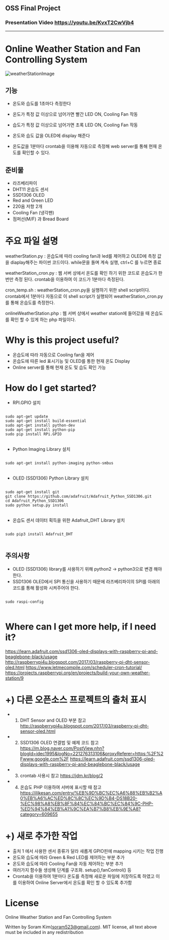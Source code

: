 ## OSS Final Project 
### Presentation Video <https://youtu.be/KvxT2CwVjb4>
---------------------------
# Online Weather Station and Fan Controlling System
![weatherStationImage](https://user-images.githubusercontent.com/50056220/84561943-713b6a00-ad8b-11ea-826b-53b9a34c7698.jpg)
## 기능
* 온도와 습도를 1초마다 측정한다 
* 온도가 특정 값 이상으로 넘어가면 빨간 LED ON, Cooling Fan 작동
* 습도가 특정 값 이상으로 넘어가면 초록 LED ON, Cooling Fan 작동
* 온도와 습도 값을 OLED에 display 해준다

* 온도값을 1분마다 crontab을 이용해 자동으로 측정해 web server를 통해 현재 온도를 확인할 수 있다. 

## 준비물
* 라즈베리파이
* DHT11 온습도 센서
* SSD1306 OLED
* Red and Green LED
* 220옴 저항 2개
* Cooling Fan (냉각팬)
* 점퍼선(M/F) 과 Bread Board

# 주요 파일 설명
weatherStation.py : 온습도에 따라 cooling fan과 led를 제어하고 OLED에 측정 값을 diaplay해주는 파이썬 코드이다. while문을 돌며 계속 실행, ctrl+C 를 누르면 종료 

weatherStation_cron.py : 웹 서버 상에서 온도를 확인 하기 위한 코드로 온습도가 한번만 측정 된다. crontab을 이용하여 이 코드가 1분마다 측정된다.

cron_temp.sh : weatherStation_cron.py을 실행하기 위한 shell script이다. crontab에서 1분마다 자동으로 이 shell script가 실행되어 weatherStation_cron.py를 통해 온습도를 측정한다.

onlineWeatherStation.php : 웹 서버 상에서 weather station에 들어갔을 때 온습도를 확인 할 수 있게 하는 php 파일이다.

# Why is this project useful?
* 온습도에 따라 자동으로 Cooling fan을 제어
* 온습도에 따른 led 표시기능 및 OLED를 통한 현재 온도 Display
* Online server를 통해 현재 온도 및 습도 확인 가능

# How do I get started?
*   RPI.GPIO 설치 
<pre>
<code>
sudo apt-get update
sudo apt-get install build-essential
sudo apt-get install python-dev
sudo apt-get install python-pip
sudo pip install RPi.GPIO
</code>
</pre>

* Python Imaging Library 설치
<pre>
<code>
sudo apt-get install python-imaging python-smbus
</code>
</pre>

* OLED (SSD1306) Python Library 설치
<pre>
<code>
sudo apt-get install git
git clone https://github.com/adafruit/Adafruit_Python_SSD1306.git
cd Adafruit_Python_SSD1306
sudo python setup.py install
</code>
</pre>

* 온습도 센서 데이터 획득을 위한 Adafruit_DHT Library 설치
<pre>
<code>
sudo pip3 install Adafruit_DHT
</code>
</pre>

## 주의사항
* OLED (SSD1306) library를 사용하기 위해 python2 -> python3으로 변경 해야한다.
* SSD1306 OLED에서 SPI 통신을 사용하기 때문에 라즈베리파이의 SPI를 아래의 코드를 통해 활성화 시켜주어야 한다.
<pre>
<code>
sudo raspi-config
</code>
</pre>

# Where can I get more help, if I need it?
<https://learn.adafruit.com/ssd1306-oled-displays-with-raspberry-pi-and-beaglebone-black/usage>
http://raspberrypi4u.blogspot.com/2017/03/raspberry-pi-dht-sensor-oled.html
https://www.letmecompile.com/scheduler-cron-tutorial/
https://projects.raspberrypi.org/en/projects/build-your-own-weather-station/9



# +) 다른 오픈소스 프로젝트의 출처 표시

* 1) DHT Sensor and OLED 부분 참고
http://raspberrypi4u.blogspot.com/2017/03/raspberry-pi-dht-sensor-oled.html

* 2) SSD1306 OLED 연결법 및 예제 코드 참고
https://m.blog.naver.com/PostView.nhn?blogId=idec1995&logNo=221276313106&proxyReferer=https:%2F%2Fwww.google.com%2F
https://learn.adafruit.com/ssd1306-oled-displays-with-raspberry-pi-and-beaglebone-black/usage

* 3) crontab 사용시 참고
https://jdm.kr/blog/2

* 4) 온습도 PHP 이용하여 서버에 표시할 때 참고
https://ilikesan.com/entry/%EB%9D%BC%EC%A6%88%EB%B2%A0%EB%A6%AC%ED%8C%8C%EC%9D%B4-DS18B20-%EC%98%A8%EB%8F%84%EC%84%BC%EC%84%9C-PHP-%ED%94%84%EB%A1%9C%EA%B7%B8%EB%9E%A8?category=609655


# +) 새로 추가한 작업
* 출처 1 에서 사용한 센서 종류가 달라 새롭게 GPIO핀에 mapping 시키는 작업 진행 
* 온도와 습도에 따라 Green & Red LED를 제어하는 부분 추가
* 온도와 습도에 따라 Cooling Fan을 자동 제어하는 부분 추가 
* 여러가지 함수들 생성해 단계를 구조화. setup(),fanControl() 등  
* Crontab을 이용하여 1분마다 온도를 측정해 새로운 파일에 저장하도록 하였고 이를 이용하여 Online Server에서 온도를 확인 할 수 있도록 추가함 


# License 
Online Weather Station and Fan Controlling System 

Written by Soram Kim(soram523@gmail.com). 
MIT license, all text above must be included in any redistribution

